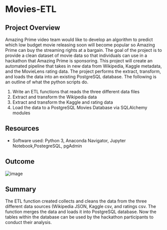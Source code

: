 # Movies-ETL

## Project Overview

Amazing Prime video team would like to develop an algorithm to predict which low budget movie releasing soon will become popular so Amazing Prime can buy the streaming rights at a bargain. The goal of the project is to provide a clean dataset of movie data so that individuals can use in a hackathon that Amazing Prime is sponsoring. This project will create an automated pipeline that takes in new data from Wikipedia, Kaggle metadata, and the MovieLens rating data. The project performs the extract, transform, and loads the data into an existing PostgreSQL database. The following is an outline of what the python scripts do.


1. Write an ETL functions that reads the three different data files
2. Extract and transform the Wikipedia data
3. Extract and transform the Kaggle and rating data
4. Load the data to a PostgreSQL Movies Database via SQLAlchemy modules 


## Resources

* Software used: Python 3, Anaconda Navigator, Jupyter Notebook,PostegreSQL, pgAdmin


## Outcome

![image](https://user-images.githubusercontent.com/96553992/155865474-6f93a2c3-41f9-46f4-be6d-ca274c353c99.png)


## Summary 

The ETL function created collects and cleans the data from the three different data sources (Wikipedia JSON, Kaggle csv, and ratings csv. The function merges the data and loads it into PostgreSQL database. Now the tables within the database can be used by the hackathon participants to conduct their analysis.
